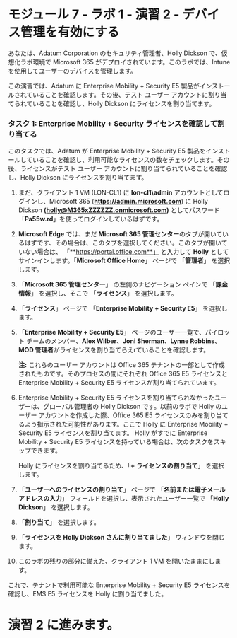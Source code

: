 # モジュール 7 - ラボ 1 - 演習 2 - デバイス管理を有効にする


あなたは、Adatum Corporation のセキュリティ管理者、Holly Dickson で、仮想化ラボ環境で Microsoft 365 がデプロイされています。このラボでは、Intune を使用してユーザーのデバイスを管理します。

この演習では、Adatum に Enterprise Mobility + Security E5 製品がインストールされていることを確認します。その後、テスト ユーザー アカウントに割り当てられていることを確認し、Holly Dickson にライセンスを割り当てます。

### タスク 1: Enterprise Mobility + Security ライセンスを確認して割り当てる

このタスクでは、Adatum が Enterprise Mobility + Security E5 製品をインストールしていることを確認し、利用可能なライセンスの数をチェックします。その後、ライセンスがテスト ユーザー アカウントに割り当てられていることを確認し、Holly Dickson にライセンスを割り当てます。

1. まだ、クライアント 1 VM (LON-CL1) に **lon-cl1\admin** アカウントとしてログインし、Microsoft 365 (**https://admin.microsoft.com**) に Holly Dickson **(holly@M365xZZZZZZ.onmicrosoft.com)** としてパスワード「**Pa55w.rd**」を使ってログインしているはずです。

2. **Microsoft Edge** では、まだ **Microsoft 365 管理センター**のタブが開いているはずです、その場合は、このタブを選択してください。このタブが開いていない場合は、 「**https://portal.office.com**」 と入力して **Holly** としてサインインします。「**Microsoft Office Home**」 ページで 「**管理者**」 を選択します。

3. 「**Microsoft 365 管理センター**」 の左側のナビゲーション ペインで 「**課金情報**」 を選択し、そこで 「**ライセンス**」 を選択します。

4. 「**ライセンス**」 ページで 「**Enterprise Mobility + Security E5**」 を選択します。

5. 「**Enterprise Mobility + Security E5**」 ページのユーザー一覧で、パイロット チームのメンバー、**Alex Wilber**、**Joni Sherman**、**Lynne Robbins**、**MOD 管理者**がライセンスを割り当てらえrていることを確認します。

    **注:** これらのユーザー アカウントは Office 365 テナントの一部として作成されたものです。そのプロセスの間にそれぞれ Office 365 E5 ライセンスと Enterprise Mobility + Security E5 ライセンスが割り当てられています。

6. Enterprise Mobility + Security E5 ライセンスを割り当てられなかったユーザーは、グローバル管理者の Holly Dickson です。以前のラボで Holly のユーザー アカウントを作成した際、Office 365 E5 ライセンスのみを割り当てるよう指示された可能性があります。ここで Holly に Enterprise Mobility + Security E5 ライセンスを割り当てます。  Holly がすでに Enterprise Mobility + Security E5 ライセンスを持っている場合は、次のタスクをスキップできます。

    Holly にライセンスを割り当てるため、「**+ ライセンスの割り当て**」 を選択します。

7. 「**ユーザーへのライセンスの割り当て**」 ページで 「**名前または電子メール アドレスの入力**」 フィールドを選択し、表示されたユーザー一覧で 「**Holly Dickson**」 を選択します。

8. 「**割り当て**」 を選択します。

9. 「**ライセンスを Holly Dickson さんに割り当てました**」 ウィンドウを閉じます。

10. このラボの残りの部分に備えた、クライアント 1 VM を開いたままにします。

これで、テナントで利用可能な Enterprise Mobility + Security E5 ライセンスを確認し、EMS E5 ライセンスを Holly に割り当てました。



# 演習 2 に進みます。
